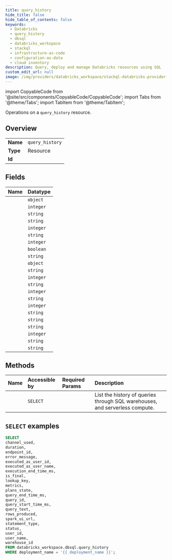 ```yaml
---
title: query_history
hide_title: false
hide_table_of_contents: false
keywords:
  - Databricks
  - query_history
  - dbsql
  - databricks_workspace
  - stackql
  - infrastructure-as-code
  - configuration-as-data
  - cloud inventory
description: Query, deploy and manage Databricks resources using SQL
custom_edit_url: null
image: /img/providers/databricks_workspace/stackql-databricks-provider-featured-image.png
---
```


import CopyableCode from '@site/src/components/CopyableCode/CopyableCode';
import Tabs from '@theme/Tabs';
import TabItem from '@theme/TabItem';

Operations on a <code>query_history</code> resource.  

## Overview
<table><tbody>
<tr><td><b>Name</b></td><td><code>query_history</code></td></tr>
<tr><td><b>Type</b></td><td>Resource</td></tr>
<tr><td><b>Id</b></td><td><CopyableCode code="databricks_workspace.dbsql.query_history" /></td></tr>
</tbody></table>

## Fields
| Name | Datatype |
|:-----|:---------|
| <CopyableCode code="channel_used" /> | `object` |
| <CopyableCode code="duration" /> | `integer` |
| <CopyableCode code="endpoint_id" /> | `string` |
| <CopyableCode code="error_message" /> | `string` |
| <CopyableCode code="executed_as_user_id" /> | `integer` |
| <CopyableCode code="executed_as_user_name" /> | `string` |
| <CopyableCode code="execution_end_time_ms" /> | `integer` |
| <CopyableCode code="is_final" /> | `boolean` |
| <CopyableCode code="lookup_key" /> | `string` |
| <CopyableCode code="metrics" /> | `object` |
| <CopyableCode code="plans_state" /> | `string` |
| <CopyableCode code="query_end_time_ms" /> | `integer` |
| <CopyableCode code="query_id" /> | `string` |
| <CopyableCode code="query_start_time_ms" /> | `integer` |
| <CopyableCode code="query_text" /> | `string` |
| <CopyableCode code="rows_produced" /> | `integer` |
| <CopyableCode code="spark_ui_url" /> | `string` |
| <CopyableCode code="statement_type" /> | `string` |
| <CopyableCode code="status" /> | `string` |
| <CopyableCode code="user_id" /> | `integer` |
| <CopyableCode code="user_name" /> | `string` |
| <CopyableCode code="warehouse_id" /> | `string` |

## Methods
| Name | Accessible by | Required Params | Description |
|:-----|:--------------|:----------------|:------------|
| <CopyableCode code="list" /> | `SELECT` | <CopyableCode code="deployment_name" /> | List the history of queries through SQL warehouses, and serverless compute. |

## `SELECT` examples

```sql
SELECT
channel_used,
duration,
endpoint_id,
error_message,
executed_as_user_id,
executed_as_user_name,
execution_end_time_ms,
is_final,
lookup_key,
metrics,
plans_state,
query_end_time_ms,
query_id,
query_start_time_ms,
query_text,
rows_produced,
spark_ui_url,
statement_type,
status,
user_id,
user_name,
warehouse_id
FROM databricks_workspace.dbsql.query_history
WHERE deployment_name = '{{ deployment_name }}';
```
